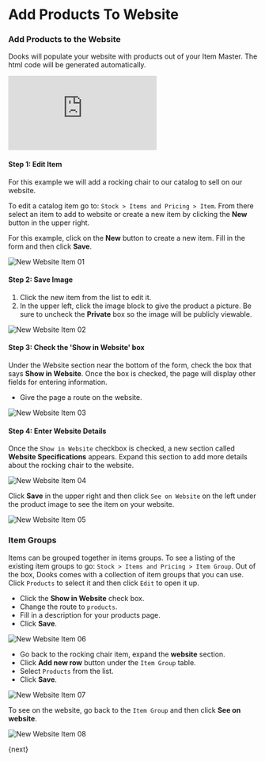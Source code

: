 # Add Products To Website

### Add Products to the Website

Dooks will populate your website with products out of your Item Master. The html code will be
generated automatically.

<div class="embed-container">
    <iframe src="https://www.youtube.com/embed/W31LBBNzbgc?rel=0" frameborder="0" allow="autoplay; encrypted-media" allowfullscreen>
    </iframe>
</div>

#### Step 1: Edit Item

For this example we will add a rocking chair to our catalog to sell on our website.

To edit a catalog item go to: `Stock > Items and Pricing > Item`.  From there select an item to add to website or create a new item by clicking the **New** button in the upper right.

For this example, click on the **New** button to create a new item.  Fill in the form and then click **Save**.

![New Website Item 01](./assets/new-item-for-website-01.png)

#### Step 2: Save Image

1. Click the new item from the list to edit it.
1. In the upper left, click the image block to give the product a picture. Be sure to uncheck the **Private** box so the image will be publicly viewable.

![New Website Item 02](./assets/new-item-for-website-02.png)  

#### Step 3: Check the 'Show in Website' box

Under the Website section near the bottom of the form, check the box that says **Show in Website**. Once the box is checked, the page will display other fields for entering information.

* Give the page a route on the website.

![New Website Item 03](./assets/new-item-for-website-03.png)    

#### Step 4: Enter Website Details

Once the `Show in Website` checkbox is checked, a new section called **Website Specifications** appears. Expand this section to add more details about the rocking chair to the website.

![New Website Item 04](./assets/new-item-for-website-04.png)

Click **Save** in the upper right and then click `See on Website` on the left under the product image to see the item on your website.

![New Website Item 05](./assets/new-item-for-website-05.png)

### Item Groups

Items can be grouped together in items groups.  To see a listing of the existing item groups to go: `Stock > Items and Pricing > Item Group`. Out of the box, Dooks comes with a collection of item groups that you can use. Click `Products` to select it and then click `Edit` to open it up.

* Click the **Show in Website** check box.
* Change the route to `products`.
* Fill in a description for your products page.
* Click **Save**.

![New Website Item 06](./assets/new-item-for-website-06.png)

* Go back to the rocking chair item, expand the **website** section.
* Click **Add new row** button under the `Item Group` table.
* Select `Products` from the list.
* Click **Save**. 

![New Website Item 07](./assets/new-item-for-website-07.png)

To see on the website, go back to the `Item Group` and then click **See on website**.

![New Website Item 08](./assets/new-item-for-website-08.png)

{next}
